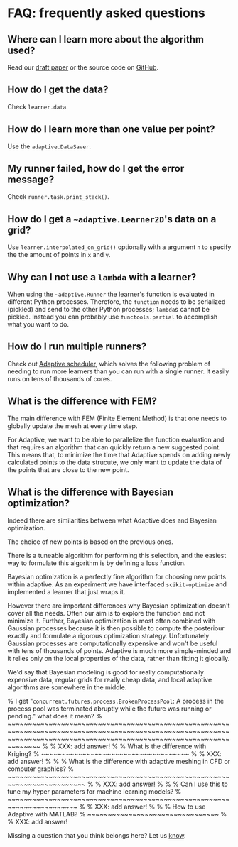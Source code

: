 # FAQ: frequently asked questions

## Where can I learn more about the algorithm used?

Read our [draft paper](https://gitlab.kwant-project.org/qt/adaptive-paper/builds/artifacts/master/file/paper.pdf?job=make) or the source code on [GitHub](https://github.com/python-adaptive/adaptive/).

## How do I get the data?

Check `learner.data`.

## How do I learn more than one value per point?

Use the `adaptive.DataSaver`.

## My runner failed, how do I get the error message?

Check `runner.task.print_stack()`.

## How do I get a `~adaptive.Learner2D`'s data on a grid?

Use `learner.interpolated_on_grid()` optionally with a argument `n` to specify the the amount of points in `x` and `y`.

## Why can I not use a `lambda` with a learner?

When using the `~adaptive.Runner` the learner's function is evaluated in different Python processes.
Therefore, the `function` needs to be serialized (pickled) and send to the other Python processes; `lambda`s cannot be pickled.
Instead you can probably use `functools.partial` to accomplish what you want to do.

## How do I run multiple runners?

Check out [Adaptive scheduler](http://adaptive-scheduler.readthedocs.io), which solves the following problem of needing to run more learners than you can run with a single runner.
It easily runs on tens of thousands of cores.

## What is the difference with FEM?

The main difference with FEM (Finite Element Method) is that one needs to globally update the mesh at every time step.

For Adaptive, we want to be able to parallelize the function evaluation and that requires an algorithm that can quickly return a new suggested point.
This means that, to minimize the time that Adaptive spends on adding newly calculated points to the data strucute, we only want to update the data of the points that are close to the new point.

## What is the difference with Bayesian optimization?

Indeed there are similarities between what Adaptive does and Bayesian optimization.

The choice of new points is based on the previous ones.

There is a tuneable algorithm for performing this selection, and the easiest way to formulate this algorithm is by defining a loss function.

Bayesian optimization is a perfectly fine algorithm for choosing new points within adaptive. As an experiment we have interfaced `scikit-optimize` and implemented a learner that just wraps it.

However there are important differences why Bayesian optimization doesn't cover all the needs.
Often our aim is to explore the function and not minimize it.
Further, Bayesian optimization is most often combined with Gaussian processes because it is then possible to compute the posteriour exactly and formulate a rigorous optimization strategy.
Unfortunately Gaussian processes are computationally expensive and won't be useful with tens of thousands of points.
Adaptive is much more simple-minded and it relies only on the local properties of the data, rather than fitting it globally.

We'd say that Bayesian modeling is good for really computationally expensive data, regular grids for really cheap data, and local adaptive algorithms are somewhere in the middle.

% I get "``concurrent.futures.process.BrokenProcessPool``: A process in the process pool was terminated abruptly while the future was running or pending." what does it mean?
% ~~~~~~~~~~~~~~~~~~~~~~~~~~~~~~~~~~~~~~~~~~~~~~~~~~~~~~~~~~~~~~~~~~~~~~~~~~~~~~~~~~~~~~~~~~~~~~~~~~~~~~~~~~~~~~~~~~~~~~~~~~~~~~~~~~~~~~~~~~~~~~~~~~~~~~~~~~~~~~~~~~~~~~~~~~
%
% XXX: add answer!
%
% What is the difference with Kriging?
% ~~~~~~~~~~~~~~~~~~~~~~~~~~~~~~~~~~~~
%
% XXX: add answer!
%
%
% What is the difference with adaptive meshing in CFD or computer graphics?
% ~~~~~~~~~~~~~~~~~~~~~~~~~~~~~~~~~~~~~~~~~~~~~~~~~~~~~~~~~~~~~~~~~~~~~~~~~
%
% XXX: add answer!
%
%
% Can I use this to tune my hyper parameters for machine learning models?
% ~~~~~~~~~~~~~~~~~~~~~~~~~~~~~~~~~~~~~~~~~~~~~~~~~~~~~~~~~~~~~~~~~~~~~~~
%
% XXX: add answer!
%
%
% How to use Adaptive with MATLAB?
% ~~~~~~~~~~~~~~~~~~~~~~~~~~~~~~~~
%
% XXX: add answer!

Missing a question that you think belongs here? Let us [know](https://github.com/python-adaptive/adaptive/issues/new).
